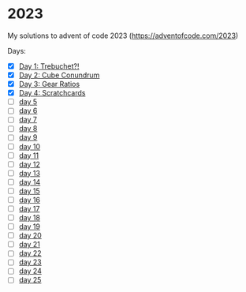 # 2023

My solutions to advent of code 2023 (https://adventofcode.com/2023)

Days:
- [x] [Day 1: Trebuchet?!](https://adventofcode.com/2023/day/1)
- [x] [Day 2: Cube Conundrum](https://adventofcode.com/2023/day/2)
- [x] [Day 3: Gear Ratios](https://adventofcode.com/2023/day/3)
- [x] [Day 4: Scratchcards](https://adventofcode.com/2023/day/4)
- [ ] [day 5](https://adventofcode.com/2023/day/5)
- [ ] [day 6](https://adventofcode.com/2023/day/6)
- [ ] [day 7](https://adventofcode.com/2023/day/7)
- [ ] [day 8](https://adventofcode.com/2023/day/8)
- [ ] [day 9](https://adventofcode.com/2023/day/9)
- [ ] [day 10](https://adventofcode.com/2023/day/10)
- [ ] [day 11](https://adventofcode.com/2023/day/11)
- [ ] [day 12](https://adventofcode.com/2023/day/12)
- [ ] [day 13](https://adventofcode.com/2023/day/13)
- [ ] [day 14](https://adventofcode.com/2023/day/14)
- [ ] [day 15](https://adventofcode.com/2023/day/15)
- [ ] [day 16](https://adventofcode.com/2023/day/16)
- [ ] [day 17](https://adventofcode.com/2023/day/17)
- [ ] [day 18](https://adventofcode.com/2023/day/18)
- [ ] [day 19](https://adventofcode.com/2023/day/19)
- [ ] [day 20](https://adventofcode.com/2023/day/20)
- [ ] [day 21](https://adventofcode.com/2023/day/21)
- [ ] [day 22](https://adventofcode.com/2023/day/22)
- [ ] [day 23](https://adventofcode.com/2023/day/23)
- [ ] [day 24](https://adventofcode.com/2023/day/24)
- [ ] [day 25](https://adventofcode.com/2023/day/25)
